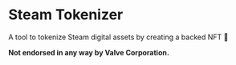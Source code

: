 # Steam Tokenizer
A tool to tokenize Steam digital assets by creating a backed NFT 🌉

**Not endorsed in any way by Valve Corporation.**

